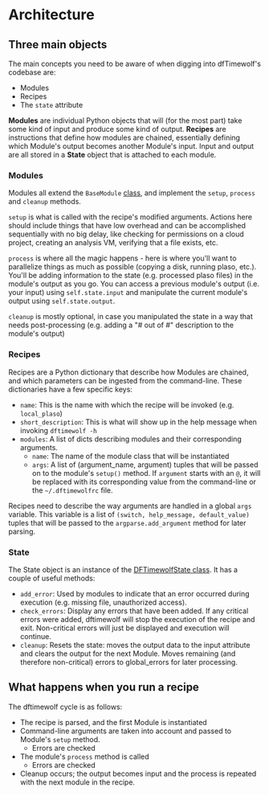 # Architecture

## Three main objects

The main concepts you need to be aware of when digging into dfTimewolf's
codebase are:

*   Modules
*   Recipes
*   The `state` attribute

**Modules** are individual Python objects that will (for the most part) take
some kind of input and produce some kind of output. **Recipes** are instructions
that define how modules are chained, essentially defining which Module's output
becomes another Module's input. Input and output are all stored in a **State**
object that is attached to each module.

### Modules

Modules all extend the `BaseModule`
[class](https://github.com/log2timeline/dftimewolf/blob/master/dftimewolf/lib/module.py),
and implement the `setup`, `process` and `cleanup` methods.

`setup` is what is called with the recipe's modified arguments. Actions here
should include things that have low overhead and can be accomplished
sequentially with no big delay, like checking for permissions on a cloud
project, creating an analysis VM, verifying that a file exists, etc.

`process` is where all the magic happens - here is where you'll want to
parallelize things as much as possible (copying a disk, running plaso, etc.).
You'll be adding information to the state (e.g. processed plaso files) in the
module's output as you go. You can access a previous module's output (i.e. your
input) using `self.state.input` and manipulate the current module's output using
`self.state.output`.

`cleanup` is mostly optional, in case you manipulated the state in a way that
needs post-processing (e.g. adding a "# out of #" description to the module's
output)

### Recipes

Recipes are a Python dictionary that describe how Modules are chained, and which
parameters can be ingested from the command-line. These dictionaries have a few
specific keys:

*   `name`: This is the name with which the recipe will be invoked (e.g.
    `local_plaso`)
*   `short_description`: This is what will show up in the help message when
    invoking `dftimewolf -h`
*   `modules`: A list of dicts describing modules and their corresponding
    arguments.
    *   `name`: The name of the module class that will be instantiated
    *   `args`: A list of (argument_name, argument) tuples that will be passed
        on to the module's `setup()` method. If `argument` starts with an `@`,
        it will be replaced with its corresponding value from the command-line
        or the `~/.dftimewolfrc` file.

Recipes need to describe the way arguments are handled in a global `args`
variable. This variable is a list of `(switch, help_message, default_value)`
tuples that will be passed to the `argparse.add_argument` method for later
parsing.

### State

The State object is an instance of the [DFTimewolfState
class](https://github.com/log2timeline/dftimewolf/blob/master/dftimewolf/lib/state.py).
It has a couple of useful methods:

*   `add_error`: Used by modules to indicate that an error occurred during
    execution (e.g. missing file, unauthorized access).
*   `check_errors`: Display any errors that have been added. If any critical
    errors were added, dftimewolf will stop the execution of the recipe and
    exit. Non-critical errors will just be displayed and execution will
    continue.
*   `cleanup`: Resets the state: moves the output data to the input attribute
    and clears the output for the next Module. Moves remaining (and therefore
    non-critical) errors to global_errors for later processing.

## What happens when you run a recipe

The dftimewolf cycle is as follows:

*   The recipe is parsed, and the first Module is instantiated
*   Command-line arguments are taken into account and passed to Module's `setup`
    method.
    *   Errors are checked
*   The module's `process` method is called
    *   Errors are checked
*   Cleanup occurs; the output becomes input and the process is repeated with
    the next module in the recipe.
